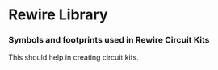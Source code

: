 # Rewire Library
### Symbols and footprints used in Rewire Circuit Kits

This should help in creating circuit kits.
